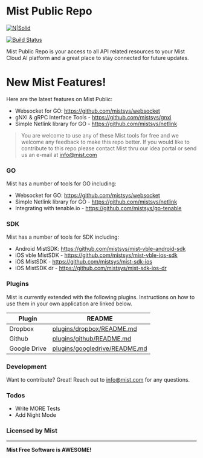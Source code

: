 # Mist Public Repo

[![N|Solid](https://www.mist.com/wp-content/uploads/nooz-pr-mist-logo.jpg)](https://www.mist.com/wp-content/uploads/nooz-pr-mist-logo.jpg)

[![Build Status](https://travis-ci.org/joemccann/dillinger.svg?branch=master)](https://travis-ci.org/joemccann/dillinger)

Mist Public Repo is your access to all API related resources to your Mist Cloud AI platform and a great place to stay connected for future updates.

# New Mist Features!

Here are the latest features on Mist Public:

  - Websocket for GO: https://github.com/mistsys/websocket
  - gNXI & gRPC Interface Tools - https://github.com/mistsys/gnxi
  - Simple Netlink library for GO - https://github.com/mistsys/netlink

> You are welcome to use any of these Mist tools for free
> and we welcome any feedback to make this repo better.
> If you would like to contribute to this repo please contact
> Mist thru our idea portal or send us an e-mail at info@mist.com

### GO

Mist has a number of tools for GO including:

* Websocket for GO: https://github.com/mistsys/websocket
* Simple Netlink library for GO - https://github.com/mistsys/netlink
* Integrating with tenable.io - https://github.com/mistsys/go-tenable

### SDK

Mist has a number of tools for SDK including:

* Android MistSDK: https://github.com/mistsys/mist-vble-android-sdk
* iOS vble MistSDK - https://github.com/mistsys/mist-vble-ios-sdk
* iOS MistSDK - https://github.com/mistsys/mist-sdk-ios
* iOS MistSDK dr - https://github.com/mistsys/mist-sdk-ios-dr

### Plugins

Mist is currently extended with the following plugins. Instructions on how to use them in your own application are linked below.

| Plugin | README |
| ------ | ------ |
| Dropbox | [plugins/dropbox/README.md][PlDb] |
| Github | [plugins/github/README.md][PlGh] |
| Google Drive | [plugins/googledrive/README.md][PlGd] |

### Development

Want to contribute? Great! Reach out to info@mist.com for any questions.

### Todos
 - Write MORE Tests
 - Add Night Mode

### Licensed by Mist
----


**Mist Free Software is AWESOME!**

   [dill]: <https://github.com/joemccann/dillinger>
   [git-repo-url]: <https://github.com/joemccann/dillinger.git>
   [john gruber]: <http://daringfireball.net>
   [df1]: <http://daringfireball.net/projects/markdown/>
   [markdown-it]: <https://github.com/markdown-it/markdown-it>
   [Ace Editor]: <http://ace.ajax.org>
   [node.js]: <http://nodejs.org>
   [Twitter Bootstrap]: <http://twitter.github.com/bootstrap/>
   [jQuery]: <http://jquery.com>
   [@tjholowaychuk]: <http://twitter.com/tjholowaychuk>
   [express]: <http://expressjs.com>
   [AngularJS]: <http://angularjs.org>
   [Gulp]: <http://gulpjs.com>

   [PlDb]: <https://github.com/joemccann/dillinger/tree/master/plugins/dropbox/README.md>
   [PlGh]: <https://github.com/joemccann/dillinger/tree/master/plugins/github/README.md>
   [PlGd]: <https://github.com/joemccann/dillinger/tree/master/plugins/googledrive/README.md>
   [PlOd]: <https://github.com/joemccann/dillinger/tree/master/plugins/onedrive/README.md>
   [PlMe]: <https://github.com/joemccann/dillinger/tree/master/plugins/medium/README.md>
   [PlGa]: <https://github.com/RahulHP/dillinger/blob/master/plugins/googleanalytics/README.md>

